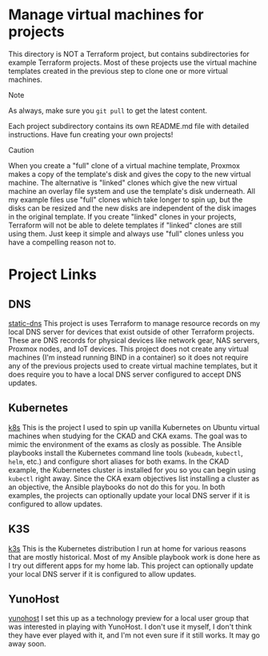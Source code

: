 # Manage virtual machines for projects
This directory is NOT a Terraform project, but contains subdirectories for example Terraform projects.  Most of these projects use the virtual machine templates created in the previous step to clone one or more virtual machines.

> [!NOTE]
> As always, make sure you `git pull` to get the latest content.

Each project subdirectory contains its own README.md file with detailed instructions.  Have fun creating your own projects!

> [!CAUTION]
> When you create a "full" clone of a virtual machine template, Proxmox makes a copy of the template's disk and gives the copy to the new virtual machine.  The alternative is "linked" clones which give the new virtual machine an overlay file system and use the template's disk underneath.  All my example files use "full" clones which take longer to spin up, but the disks can be resized and the new disks are independent of the disk images in the original template.  If you create "linked" clones in your projects, Terraform will not be able to delete templates if "linked" clones are still using them.  Just keep it simple and always use "full" clones unless you have a compelling reason not to.

# Project Links
## DNS
[static-dns](static-dns/)
This project is uses Terraform to manage resource records on my local DNS server for devices that exist outside of other Terraform projects.  These are DNS records for physical devices like network gear, NAS servers, Proxmox nodes, and IoT devices.  This project does not create any virtual machines (I'm instead running BIND in a container) so it does not require any of the previous projects used to create virtual machine templates, but it does require you to have a local DNS server configured to accept DNS updates.

## Kubernetes
[k8s](k8s/)
This is the project I used to spin up vanilla Kubernetes on Ubuntu virtual machines when studying for the CKAD and CKA exams.  The goal was to mimic the environment of the exams as closly as possible.  The Ansible playbooks install the Kubernetes command line tools (`kubeadm`, `kubectl`, `helm`, etc.) and configure short aliases for both exams.  In the CKAD example, the Kubernetes cluster is installed for you so you can begin using `kubectl` right away.  Since the CKA exam objectives list installing a cluster as an objective, the Ansible playbooks do not do this for you.  In both examples, the projects can optionally update your local DNS server if it is configured to allow updates.

## K3S
[k3s](k3s/)
This is the Kubernetes distribution I run at home for various reasons that are mostly historical.  Most of my Ansible playbook work is done here as I try out different apps for my home lab.  This project can optionally update your local DNS server if it is configured to allow updates.

## YunoHost
[yunohost](yunohost)
I set this up as a technology preview for a local user group that was interested in playing with YunoHost.  I don't use it myself, I don't think they have ever played with it, and I'm not even sure if it still works. It may go away soon.  

